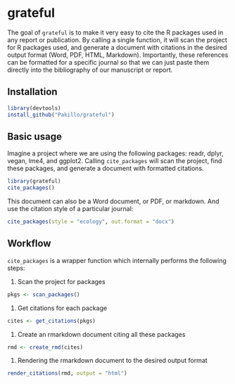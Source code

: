 <!-- README.md is generated from README.Rmd. Please edit that file -->
grateful
========

The goal of `grateful` is to make it very easy to cite the R packages used in any report or publication. By calling a single function, it will scan the project for R packages used, and generate a document with citations in the desired output format (Word, PDF, HTML, Markdown). Importantly, these references can be formatted for a specific journal so that we can just paste them directly into the bibliography of our manuscript or report.

Installation
------------

``` r
library(devtools)
install_github("Pakillo/grateful")
```

Basic usage
-----------

Imagine a project where we are using the following packages: readr, dplyr, vegan, lme4, and ggplot2. Calling `cite_packages` will scan the project, find these packages, and generate a document with formatted citations.

``` r
library(grateful)
cite_packages()
```

This document can also be a Word document, or PDF, or markdown. And use the citation style of a particular journal:

``` r
cite_packages(style = "ecology", out.format = "docx")
```

Workflow
--------

`cite_packages` is a wrapper function which internally performs the following steps:

1.  Scan the project for packages

``` r
pkgs <- scan_packages()
```

1.  Get citations for each package

``` r
cites <- get_citations(pkgs)
```

1.  Create an rmarkdown document citing all these packages

``` r
rmd <- create_rmd(cites)
```

1.  Rendering the rmarkdown document to the desired output format

``` r
render_citations(rmd, output = "html")
```
